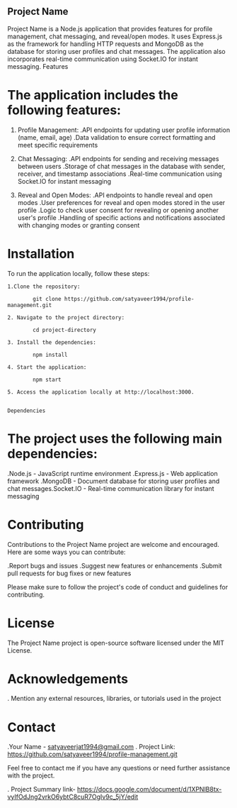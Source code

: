  ## Project Name

Project Name is a Node.js application that provides features for profile management, chat messaging, and reveal/open modes. It uses Express.js as the framework for handling HTTP requests and MongoDB as the database for storing user profiles and chat messages. The application also incorporates real-time communication using Socket.IO for instant messaging.
Features

# The application includes the following features:

   1. Profile Management:
        .API endpoints for updating user profile information (name, email, age)
        .Data validation to ensure correct formatting and meet specific requirements

   2. Chat Messaging:
        .API endpoints for sending and receiving messages between users
        .Storage of chat messages in the database with sender, receiver, and timestamp associations
        .Real-time communication using Socket.IO for instant messaging

   3. Reveal and Open Modes:
        .API endpoints to handle reveal and open modes
        .User preferences for reveal and open modes stored in the user profile
        .Logic to check user consent for revealing or opening another user's profile
        .Handling of specific actions and notifications associated with changing modes or granting consent



  # Installation

   To run the application locally, follow these steps:
    
    1.Clone the repository:

            git clone https://github.com/satyaveer1994/profile-management.git

    2. Navigate to the project directory:

            cd project-directory

    3. Install the dependencies:

            npm install

    4. Start the application:

            npm start

    5. Access the application locally at http://localhost:3000.


    Dependencies

# The project uses the following main dependencies:

.Node.js - JavaScript runtime environment
.Express.js - Web application framework
.MongoDB - Document database for storing user profiles and chat messages.Socket.IO - Real-time communication library  for instant messaging

# Contributing

Contributions to the Project Name project are welcome and encouraged. Here are some ways you can contribute:

.Report bugs and issues
 .Suggest new features or enhancements
 .Submit pull requests for bug fixes or new features

Please make sure to follow the project's code of conduct and guidelines for contributing.            



# License

The Project Name project is open-source software licensed under the MIT License.
# Acknowledgements

. Mention any external resources, libraries, or tutorials used in the project

# Contact

 .Your Name - satyaveerjat1994@gmail.com
 . Project Link: https://github.com/satyaveer1994/profile-management.git

 Feel free to contact me if you have any questions or need further assistance with the project.   

 . Project Summary link- https://docs.google.com/document/d/1XPNlB8tx-vyIfOdJng2vrkO6ybtC8cuR7OgIv9c_5jY/edit